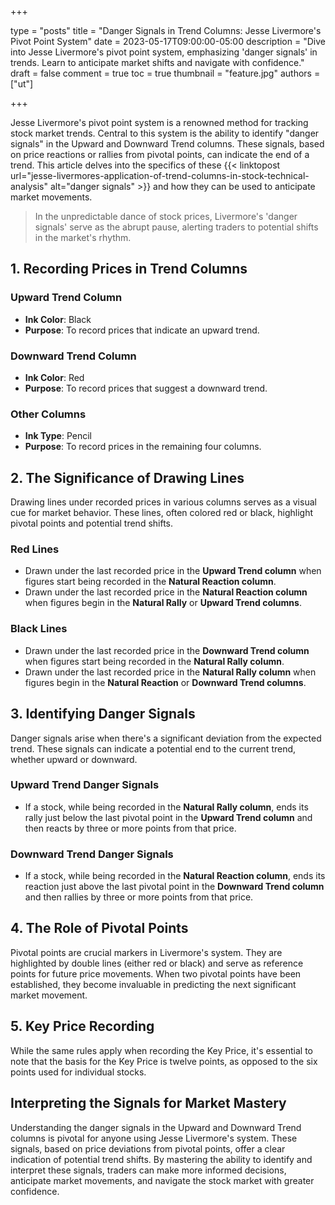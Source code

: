 +++

type = "posts"
title = "Danger Signals in Trend Columns: Jesse Livermore's Pivot Point System"
date = 2023-05-17T09:00:00-05:00
description = "Dive into Jesse Livermore's pivot point system, emphasizing 'danger signals' in trends. Learn to anticipate market shifts and navigate with confidence."
draft = false
comment = true
toc = true
thumbnail = "feature.jpg"
authors = ["ut"]

+++

Jesse Livermore's pivot point system is a renowned method for tracking stock market trends. Central to this system is the ability to identify "danger signals" in the Upward and Downward Trend columns. These signals, based on price reactions or rallies from pivotal points, can indicate the end of a trend. This article delves into the specifics of these {{< linktopost url="jesse-livermores-application-of-trend-columns-in-stock-technical-analysis" alt="danger signals" >}} and how they can be used to anticipate market movements.

> In the unpredictable dance of stock prices, Livermore's 'danger signals' serve as the abrupt pause, alerting traders to potential shifts in the market's rhythm.

## 1. Recording Prices in Trend Columns
### Upward Trend Column
 - **Ink Color**: Black
 - **Purpose**: To record prices that indicate an upward trend.
### Downward Trend Column
 - **Ink Color**: Red
 - **Purpose**: To record prices that suggest a downward trend.
### Other Columns
 - **Ink Type**: Pencil
 - **Purpose**: To record prices in the remaining four columns.

## 2. The Significance of Drawing Lines
Drawing lines under recorded prices in various columns serves as a visual cue for market behavior. These lines, often colored red or black, highlight pivotal points and potential trend shifts.
### Red Lines
 - Drawn under the last recorded price in the **Upward Trend column** when figures start being recorded in the **Natural Reaction column**.
 - Drawn under the last recorded price in the **Natural Reaction column** when figures begin in the **Natural Rally** or **Upward Trend columns**.
### Black Lines
 - Drawn under the last recorded price in the **Downward Trend column** when figures start being recorded in the **Natural Rally column**.
 - Drawn under the last recorded price in the **Natural Rally column** when figures begin in the **Natural Reaction** or **Downward Trend columns**.

## 3. Identifying Danger Signals
Danger signals arise when there's a significant deviation from the expected trend. These signals can indicate a potential end to the current trend, whether upward or downward.
### Upward Trend Danger Signals
 - If a stock, while being recorded in the **Natural Rally column**, ends its rally just below the last pivotal point in the **Upward Trend column** and then reacts by three or more points from that price.
### Downward Trend Danger Signals
 - If a stock, while being recorded in the **Natural Reaction column**, ends its reaction just above the last pivotal point in the **Downward Trend column** and then rallies by three or more points from that price.

## 4. The Role of Pivotal Points
Pivotal points are crucial markers in Livermore's system. They are highlighted by double lines (either red or black) and serve as reference points for future price movements. When two pivotal points have been established, they become invaluable in predicting the next significant market movement.

## 5. Key Price Recording
While the same rules apply when recording the Key Price, it's essential to note that the basis for the Key Price is twelve points, as opposed to the six points used for individual stocks.

## Interpreting the Signals for Market Mastery
Understanding the danger signals in the Upward and Downward Trend columns is pivotal for anyone using Jesse Livermore's system. These signals, based on price deviations from pivotal points, offer a clear indication of potential trend shifts. By mastering the ability to identify and interpret these signals, traders can make more informed decisions, anticipate market movements, and navigate the stock market with greater confidence.
